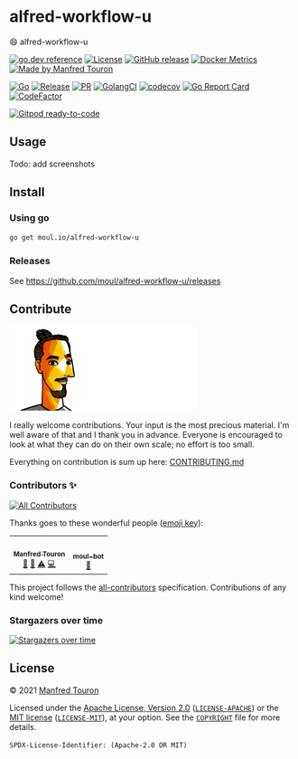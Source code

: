 # alfred-workflow-u

:smile: alfred-workflow-u

[![go.dev reference](https://img.shields.io/badge/go.dev-reference-007d9c?logo=go&logoColor=white)](https://pkg.go.dev/moul.io/alfred-workflow-u)
[![License](https://img.shields.io/badge/license-Apache--2.0%20%2F%20MIT-%2397ca00.svg)](https://github.com/moul/alfred-workflow-u/blob/main/COPYRIGHT)
[![GitHub release](https://img.shields.io/github/release/moul/alfred-workflow-u.svg)](https://github.com/moul/alfred-workflow-u/releases)
[![Docker Metrics](https://images.microbadger.com/badges/image/moul/alfred-workflow-u.svg)](https://microbadger.com/images/moul/alfred-workflow-u)
[![Made by Manfred Touron](https://img.shields.io/badge/made%20by-Manfred%20Touron-blue.svg?style=flat)](https://manfred.life/)

[![Go](https://github.com/moul/alfred-workflow-u/workflows/Go/badge.svg)](https://github.com/moul/alfred-workflow-u/actions?query=workflow%3AGo)
[![Release](https://github.com/moul/alfred-workflow-u/workflows/Release/badge.svg)](https://github.com/moul/alfred-workflow-u/actions?query=workflow%3ARelease)
[![PR](https://github.com/moul/alfred-workflow-u/workflows/PR/badge.svg)](https://github.com/moul/alfred-workflow-u/actions?query=workflow%3APR)
[![GolangCI](https://golangci.com/badges/github.com/moul/alfred-workflow-u.svg)](https://golangci.com/r/github.com/moul/alfred-workflow-u)
[![codecov](https://codecov.io/gh/moul/alfred-workflow-u/branch/main/graph/badge.svg)](https://codecov.io/gh/moul/alfred-workflow-u)
[![Go Report Card](https://goreportcard.com/badge/moul.io/alfred-workflow-u)](https://goreportcard.com/report/moul.io/alfred-workflow-u)
[![CodeFactor](https://www.codefactor.io/repository/github/moul/alfred-workflow-u/badge)](https://www.codefactor.io/repository/github/moul/alfred-workflow-u)

[![Gitpod ready-to-code](https://img.shields.io/badge/Gitpod-ready--to--code-blue?logo=gitpod)](https://gitpod.io/#https://github.com/moul/alfred-workflow-u)

## Usage

Todo: add screenshots

## Install

### Using go

```sh
go get moul.io/alfred-workflow-u
```

### Releases

See https://github.com/moul/alfred-workflow-u/releases

## Contribute

![Contribute <3](https://raw.githubusercontent.com/moul/moul/main/contribute.gif)

I really welcome contributions.
Your input is the most precious material.
I'm well aware of that and I thank you in advance.
Everyone is encouraged to look at what they can do on their own scale;
no effort is too small.

Everything on contribution is sum up here: [CONTRIBUTING.md](./CONTRIBUTING.md)

### Contributors ✨

<!-- ALL-CONTRIBUTORS-BADGE:START - Do not remove or modify this section -->
[![All Contributors](https://img.shields.io/badge/all_contributors-2-orange.svg)](#contributors)
<!-- ALL-CONTRIBUTORS-BADGE:END -->

Thanks goes to these wonderful people ([emoji key](https://allcontributors.org/docs/en/emoji-key)):

<!-- ALL-CONTRIBUTORS-LIST:START - Do not remove or modify this section -->
<!-- prettier-ignore-start -->
<!-- markdownlint-disable -->
<table>
  <tr>
    <td align="center"><a href="http://manfred.life"><img src="https://avatars1.githubusercontent.com/u/94029?v=4" width="100px;" alt=""/><br /><sub><b>Manfred Touron</b></sub></a><br /><a href="#maintenance-moul" title="Maintenance">🚧</a> <a href="https://github.com/moul/alfred-workflow-u/commits?author=moul" title="Documentation">📖</a> <a href="https://github.com/moul/alfred-workflow-u/commits?author=moul" title="Tests">⚠️</a> <a href="https://github.com/moul/alfred-workflow-u/commits?author=moul" title="Code">💻</a></td>
    <td align="center"><a href="https://manfred.life/moul-bot"><img src="https://avatars1.githubusercontent.com/u/41326314?v=4" width="100px;" alt=""/><br /><sub><b>moul-bot</b></sub></a><br /><a href="#maintenance-moul-bot" title="Maintenance">🚧</a></td>
  </tr>
</table>

<!-- markdownlint-enable -->
<!-- prettier-ignore-end -->
<!-- ALL-CONTRIBUTORS-LIST:END -->

This project follows the [all-contributors](https://github.com/all-contributors/all-contributors)
specification. Contributions of any kind welcome!

### Stargazers over time

[![Stargazers over time](https://starchart.cc/moul/alfred-workflow-u.svg)](https://starchart.cc/moul/alfred-workflow-u)

## License

© 2021   [Manfred Touron](https://manfred.life)

Licensed under the [Apache License, Version 2.0](https://www.apache.org/licenses/LICENSE-2.0)
([`LICENSE-APACHE`](LICENSE-APACHE)) or the [MIT license](https://opensource.org/licenses/MIT)
([`LICENSE-MIT`](LICENSE-MIT)), at your option.
See the [`COPYRIGHT`](COPYRIGHT) file for more details.

`SPDX-License-Identifier: (Apache-2.0 OR MIT)`
